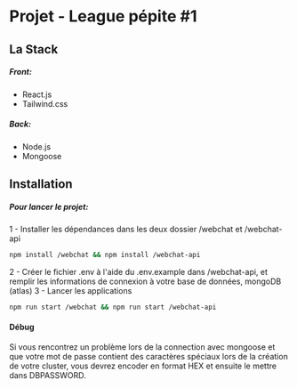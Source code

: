 # Projet - League pépite #1

## La Stack

##### Front:
  - React.js
  - Tailwind.css

##### Back:
  - Node.js
  - Mongoose

## Installation

##### Pour lancer le projet:
  1 - Installer les dépendances dans les deux dossier /webchat et /webchat-api
```sh
npm install /webchat && npm install /webchat-api
```
2 - Créer le fichier .env à l'aide du .env.example dans /webchat-api, et remplir les informations de connexion à votre base de données, mongoDB (atlas)
3 - Lancer les applications
```sh
npm run start /webchat && npm run start /webchat-api
```

#### Débug
Si vous rencontrez un problème lors de la connection avec mongoose et que votre mot de passe contient des caractères spéciaux lors de la création de votre cluster, vous devrez encoder en format HEX et ensuite le mettre dans DBPASSWORD.